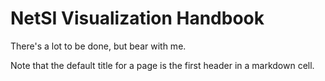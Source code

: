 # NetSI Visualization Handbook

There's a lot to be done, but bear with me. 

Note that the default title for a page is the first header in a markdown cell. 

```{tableofcontents}
```
